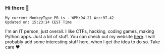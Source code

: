 ### Hi there 👋
<!-- PB START -->
```
My current MonkeyType PB is - WPM:94.21 Acc:97.42
Updated on: 15:23:14 CEST Time
```
<!-- PB END -->
I'm an IT person, just overall. I like CTFs, hacking, coding games, making Python apps. Just a lot of stuff.
You can check out my website [here](https://skill3472.github.io/).
I will probably add some interesting stuff here, when I get the idea to do so. Take care ❤️

